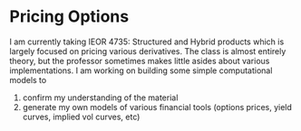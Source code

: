 # Pricing Options

I am currently taking IEOR 4735: Structured and Hybrid products which is largely focused on pricing various derivatives. The class is almost entirely theory, but the professor sometimes makes little asides about various implementations. I am working on building some simple computational models to 

1) confirm my understanding of the material
2) generate my own models of various financial tools (options prices, yield curves, implied vol curves, etc)
